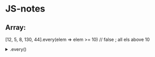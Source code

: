 # JS-notes

## Array:
  [12, 5, 8, 130, 44].every(elem => elem >= 10) // false ; all els above 10

<details>
  <summary>.every()</summary>
  <p>
  ```
    
    [12, 5, 8, 130, 44].every(elem => elem >= 10) // false ; all els above 10
  
  ```
   </p>
</details>
<details>
<summary>I could use some help...</summary>
<p>

```c#
public class Order
{
    public int OrderId { get; set; }
    public int CustomerId { get; set; }

    public List<int> Products { get; set; }
}
\```

</p>
</details>  
